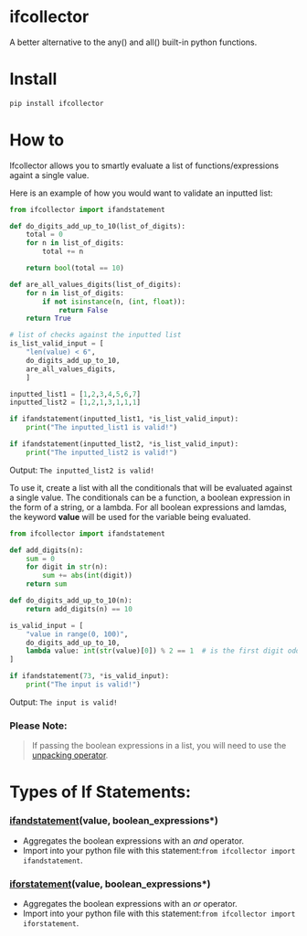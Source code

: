 # ifcollector
A better alternative to the any() and all() built-in python functions.

# Install
```python
pip install ifcollector
```

# How to

Ifcollector allows you to smartly evaluate a list of functions/expressions againt a single value.

Here is an example of how you would want to validate an inputted list:
```python
from ifcollector import ifandstatement

def do_digits_add_up_to_10(list_of_digits):
    total = 0
    for n in list_of_digits:
        total += n

    return bool(total == 10)

def are_all_values_digits(list_of_digits):
    for n in list_of_digits:
        if not isinstance(n, (int, float)):
            return False
    return True

# list of checks against the inputted list
is_list_valid_input = [
    "len(value) < 6",
    do_digits_add_up_to_10,
    are_all_values_digits,
    ]

inputted_list1 = [1,2,3,4,5,6,7]
inputted_list2 = [1,2,1,3,1,1,1]

if ifandstatement(inputted_list1, *is_list_valid_input):
    print("The inputted_list1 is valid!")

if ifandstatement(inputted_list2, *is_list_valid_input):
    print("The inputted_list2 is valid!")
```
Output:
```The inputted_list2 is valid!```

To use it, create a list with all the conditionals that will be evaluated against a single value.
The conditionals can be a function, a boolean expression in the form of a string, or a lambda.
For all boolean expressions and lamdas, the keyword __value__ will be used for the variable being
evaluated.

```python
from ifcollector import ifandstatement

def add_digits(n):
    sum = 0
    for digit in str(n):
        sum += abs(int(digit))
    return sum

def do_digits_add_up_to_10(n):
    return add_digits(n) == 10

is_valid_input = [
    "value in range(0, 100)",
    do_digits_add_up_to_10,
    lambda value: int(str(value)[0]) % 2 == 1  # is the first digit odd?
]

if ifandstatement(73, *is_valid_input):
    print("The input is valid!")
```
Output:
```The input is valid!```

### Please Note:
> If passing the boolean expressions in a list, you will need to use the [unpacking operator](https://www.geeksforgeeks.org/packing-and-unpacking-arguments-in-python/).

# Types of If Statements:
### [ifandstatement](https://github.com/jgrugru/ifcollector/blob/main/ifcollector/if_functions.py#L1)(value, boolean_expressions*)
- Aggregates the boolean expressions with an _and_ operator.
- Import into your python file with this statement:```from ifcollector import ifandstatement```.
### [iforstatement](https://github.com/jgrugru/ifcollector/blob/main/ifcollector/if_functions.py#L13)(value, boolean_expressions*)
- Aggregates the boolean expressions with an _or_ operator.
- Import into your python file with this statement:```from ifcollector import iforstatement```.

